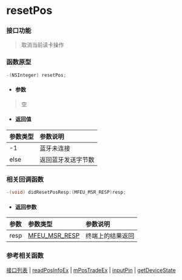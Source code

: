 # resetPos

### 接口功能
> 取消当前读卡操作

### 函数原型

```objective-c
-(NSInteger) resetPos;
```

- #### 参数
> 空

- #### 返回值
| 参数类型 | 参数说明 |
| :--------| :------ |
| -1 | 蓝牙未连接 |
| else | 返回蓝牙发送字节数 |

### 相关回调函数
```objective-c
-(void) didResetPosResp:(MFEU_MSR_RESP)resp;
```

- #### 返回参数
| 参数 | 参数类型 | 参数说明 |
| :-------- | :--------| :------ |
| resp| [MFEU_MSR_RESP](enum.md#MFEU_MSR_RESP) | 终端上的结果返回 |

### 参考相关函数
[接口列表](../README.md) | [readPosInfoEx](readPosInfoEx.md) | [mPosTradeEx](mPosTradeEx.md) | [inputPin](inputPin.md) | [getDeviceState](getDeviceState.md)
